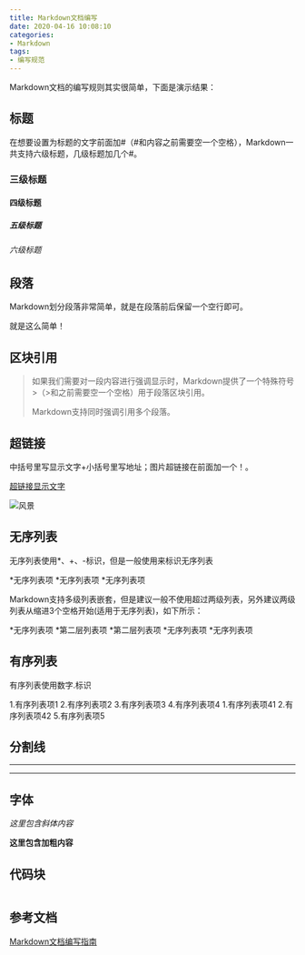 ```yaml
---
title: Markdown文档编写
date: 2020-04-16 10:08:10
categories:
- Markdown
tags:
- 编写规范
---
```

Markdown文档的编写规则其实很简单，下面是演示结果：
<!-- more -->
## 标题
在想要设置为标题的文字前面加#（#和内容之前需要空一个空格），Markdown一共支持六级标题，几级标题加几个#。

### 三级标题

#### 四级标题

##### 五级标题

###### 六级标题

## 段落
Markdown划分段落非常简单，就是在段落前后保留一个空行即可。

就是这么简单！

## 区块引用
>如果我们需要对一段内容进行强调显示时，Markdown提供了一个特殊符号>（>和之前需要空一个空格）用于段落区块引用。
>
>Markdown支持同时强调引用多个段落。

## 超链接
中括号里写显示文字+小括号里写地址；图片超链接在前面加一个！。

[超链接显示文字](https://blog.csdn.net/sanallen/article/details/92081911)

![风景](http://localhost:4000/images/%E5%A4%B4%E5%83%8F.jpg)

## 无序列表
无序列表使用*、+、-标识，但是一般使用来标识无序列表

*无序列表项
*无序列表项
*无序列表项

Markdown支持多级列表嵌套，但是建议一般不使用超过两级列表，另外建议两级列表从缩进3个空格开始(适用于无序列表)，如下所示：

*无序列表项
	*第二层列表项
	*第二层列表项
*无序列表项
*无序列表项

## 有序列表
有序列表使用数字.标识

1.有序列表项1
2.有序列表项2
3.有序列表项3
4.有序列表项4
	1.有序列表项41
	2.有序列表项42
5.有序列表项5

## 分割线

***

---

## 字体
*这里包含斜体内容*

**这里包含加粗内容**

## 代码块
```

```

## 参考文档
[Markdown文档编写指南](https://blog.csdn.net/sanallen/article/details/92081911)